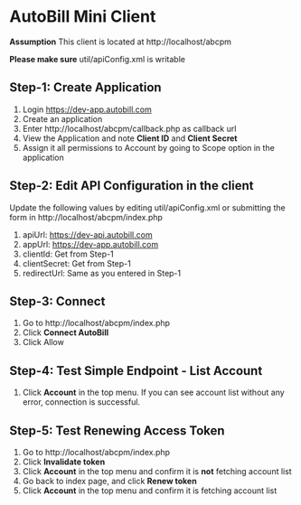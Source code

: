 # AutoBill Mini Client

**Assumption**
This client is located at http://localhost/abcpm

**Please make sure**
util/apiConfig.xml is writable

## Step-1: Create Application

1. Login https://dev-app.autobill.com
2. Create an application
3. Enter http://localhost/abcpm/callback.php as callback url
4. View the Application and note __Client ID__ and __Client Secret__
5. Assign it all permissions to Account by going to Scope option in the application

## Step-2: Edit API Configuration in the client

Update the following values by editing util/apiConfig.xml or submitting the form in http://localhost/abcpm/index.php
1. apiUrl: https://dev-api.autobill.com
2. appUrl: https://dev-app.autobill.com
3. clientId: Get from Step-1 
4. clientSecret: Get from Step-1
5. redirectUrl: Same as you entered in Step-1

## Step-3: Connect

1. Go to http://localhost/abcpm/index.php
2. Click __Connect AutoBill__
3. Click Allow

## Step-4: Test Simple Endpoint - List Account

1. Click __Account__ in the top menu. If you can see account list without any error, connection is successful.

## Step-5: Test Renewing Access Token

1. Go to http://localhost/abcpm/index.php
2. Click __Invalidate token__
3. Click __Account__ in the top menu and confirm it is __not__ fetching account list
4. Go back to index page, and click __Renew token__
5. Click __Account__ in the top menu and confirm it is fetching account list


